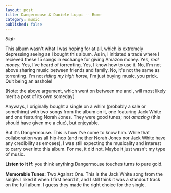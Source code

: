 ```yaml
---
layout: post
title: Dangermouse & Daniele Luppi -- Rome
category: music
published: false
---
```


*Sigh*

This album wasn't what I was hoping for at all, which is extremely depressing seeing as I bought this album. As in, I initiated a trade where I recieved these 15 songs in exchange for giving Amazon money. Yes, *real money.* Yes, I've heard of torrenting. Yes, I know how to use it. No, I'm not above sharing music between friends and family. No, it's not the same as torrenting. I'm not *riding my high horse,* I'm just buying music, you prick. Quit being an asshole!

(Note: the above argument, which went on between me and <insert basically any name here>, will most likely merit a post of its own someday)

Anyways, I originally bought a single on a whim (probably a sale or something) with two songs from the album on it, one featuring Jack White and one featuring Norah Jones. They were good tunes; not *amazing* (this should have given me a clue), but enjoyable.

But it's Dangermouse. This is how I've come to know him. While that collaboration was all hip-hop (and neither Norah Jones nor Jack White have any credibility as emcees), I was still expecting the musicality and interest to carry over into this album. For me, it did not. Maybe it just wasn't my type of music.

**Listen to it if:** you think anything Dangermouse touches turns to pure gold.

**Memorable Tunes:** Two Against One. This is the Jack White song from the single. I liked it when I first heard it, and I still think it was a standout track on the full album. I guess they made the right choice for the single.
